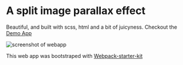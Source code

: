 # A split image parallax effect
Beautiful, and built with scss, html and a bit of juicyness.
Checkout the [Demo App](https://anaizing-split-image-parallax.surge.sh/)

![screenshot of webapp](https://scontent-syd2-1.xx.fbcdn.net/v/t1.0-9/36906002_10160499416605117_1363491385918881792_n.jpg?_nc_cat=0&oh=e6d4faf5edb4219c66733ba291046013&oe=5BCF54CD)

This web app was bootstraped with [Webpack-starter-kit](https://github.com/wbkd/webpack-starter)

